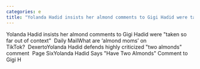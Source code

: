 ```yaml
---
categories: e
title: "Yolanda Hadid insists her almond comments to Gigi Hadid were taken so far out of context  Daily Mail"
---
```

Yolanda Hadid insists her almond comments to Gigi Hadid were "taken so far out of context"&nbsp;&nbsp;Daily MailWhat are ‘almond moms’ on TikTok?&nbsp;&nbsp;DexertoYolanda Hadid defends highly criticized "two almonds" comment&nbsp;&nbsp;Page SixYolanda Hadid Says "Have Two Almonds" Comment to Gigi H